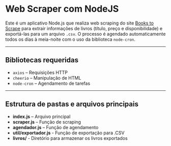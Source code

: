 # Web Scraper com NodeJS

Este é um aplicativo Node.js que realiza web scraping do site [Books to Scrape](https://books.toscrape.com) para extrair informações de livros (título, preço e disponibilidade) e exportá-las para um arquivo `.csv`. O processo é agendado automaticamente todos os dias à meia-noite com o uso da biblioteca `node-cron`.

---

## Bibliotecas requeridas

- `axios` – Requisições HTTP
- `cheerio` – Manipulação de HTML
- `node-cron` – Agendamento de tarefas

---

## Estrutura de pastas e arquivos principais

- **index.js** – Arquivo principal
- **scraper.js** – Função de scraping
- **agendador.js** – Função de agendamento
- **util/exportador.js** - Função de exportação para .CSV
- **livros/** - Diretório para armazenar os livros exportados

